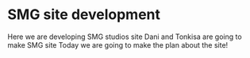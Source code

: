 # SMG site development
Here we are developing SMG studios site
Dani and Tonkisa are going to make SMG site
Today we are going to make the plan about the site!